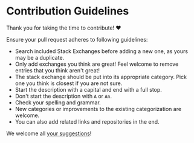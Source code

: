 # Contribution Guidelines

Thank you for taking the time to contribute! ♥️

Ensure your pull request adheres to following guidelines:

- Search included Stack Exchanges before adding a new one, as yours may be a duplicate.
- Only add exchanges you think are great! Feel welcome to remove entries that you think aren't great!
- The stack exchange should be put into its appropriate category. Pick one you think is closest if you are not sure.
- Start the description with a capital and end with a full stop.
- Don't start the description with `A` or `An`.
- Check your spelling and grammar.
- New categories or improvements to the existing categorization are welcome.
- You can also add related links and repositories in the end.

We welcome all [your suggestions](../../edit/master/README.md)!

